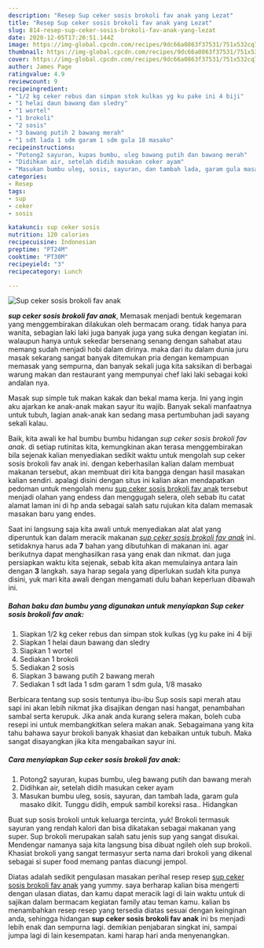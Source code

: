 ```yaml
---
description: "Resep Sup ceker sosis brokoli fav anak yang Lezat"
title: "Resep Sup ceker sosis brokoli fav anak yang Lezat"
slug: 814-resep-sup-ceker-sosis-brokoli-fav-anak-yang-lezat
date: 2020-12-05T17:20:51.144Z
image: https://img-global.cpcdn.com/recipes/9dc66a0863f37531/751x532cq70/sup-ceker-sosis-brokoli-fav-anak-foto-resep-utama.jpg
thumbnail: https://img-global.cpcdn.com/recipes/9dc66a0863f37531/751x532cq70/sup-ceker-sosis-brokoli-fav-anak-foto-resep-utama.jpg
cover: https://img-global.cpcdn.com/recipes/9dc66a0863f37531/751x532cq70/sup-ceker-sosis-brokoli-fav-anak-foto-resep-utama.jpg
author: James Page
ratingvalue: 4.9
reviewcount: 9
recipeingredient:
- "1/2 kg ceker rebus dan simpan stok kulkas yg ku pake ini 4 biji"
- "1 helai daun bawang dan sledry"
- "1 wortel"
- "1 brokoli"
- "2 sosis"
- "3 bawang putih 2 bawang merah"
- "1 sdt lada 1 sdm garam 1 sdm gula 18 masako"
recipeinstructions:
- "Potong2 sayuran, kupas bumbu, uleg bawang putih dan bawang merah"
- "Didihkan air, setelah didih masukan ceker ayam"
- "Masukan bumbu uleg, sosis, sayuran, dan tambah lada, garam gula masako dikit. Tunggu didih, empuk sambil koreksi rasa.. Hidangkan"
categories:
- Resep
tags:
- sup
- ceker
- sosis

katakunci: sup ceker sosis 
nutrition: 120 calories
recipecuisine: Indonesian
preptime: "PT24M"
cooktime: "PT30M"
recipeyield: "3"
recipecategory: Lunch

---
```



![Sup ceker sosis brokoli fav anak](https://img-global.cpcdn.com/recipes/9dc66a0863f37531/751x532cq70/sup-ceker-sosis-brokoli-fav-anak-foto-resep-utama.jpg)

<b><i>sup ceker sosis brokoli fav anak</i></b>, Memasak menjadi bentuk kegemaran yang menggembirakan dilakukan oleh bermacam orang. tidak hanya para wanita, sebagian laki laki juga banyak juga yang suka dengan kegiatan ini. walaupun hanya untuk sekedar bersenang senang dengan sahabat atau memang sudah menjadi hobi dalam dirinya. maka dari itu dalam dunia juru masak sekarang sangat banyak ditemukan pria dengan kemampuan memasak yang sempurna, dan banyak sekali juga kita saksikan di berbagai warung makan dan restaurant yang mempunyai chef laki laki sebagai koki andalan nya.

Masak sup simple tuk makan kakak dan bekal mama kerja. Ini yang ingin aku ajarkan ke anak-anak makan sayur itu wajib. Banyak sekali manfaatnya untuk tubuh, lagian anak-anak kan sedang masa pertumbuhan jadi sayang sekali kalau.

Baik, kita awali ke hal bumbu bumbu hidangan <i>sup ceker sosis brokoli fav anak</i>. di setiap rutinitas kita, kemungkinan akan terasa menggembirakan bila sejenak kalian menyediakan sedikit waktu untuk mengolah sup ceker sosis brokoli fav anak ini. dengan keberhasilan kalian dalam membuat makanan tersebut, akan membuat diri kita bangga dengan hasil masakan kalian sendiri. apalagi disini dengan situs ini kalian akan mendapatkan pedoman untuk mengolah menu <u>sup ceker sosis brokoli fav anak</u> tersebut menjadi olahan yang endess dan menggugah selera, oleh sebab itu catat alamat laman ini di hp anda sebagai salah satu rujukan kita dalam memasak masakan baru yang endes.


Saat ini langsung saja kita awali untuk menyediakan alat alat yang diperuntuk kan dalam meracik makanan <u><i>sup ceker sosis brokoli fav anak</i></u> ini. setidaknya harus ada <b>7</b> bahan yang dibutuhkan di makanan ini. agar berikutnya dapat menghasilkan rasa yang enak dan nikmat. dan juga persiapkan waktu kita sejenak, sebab kita akan memulainya antara lain dengan <b>3</b> langkah. saya harap segala yang diperlukan sudah kita punya disini, yuk mari kita awali dengan mengamati dulu bahan keperluan dibawah ini.

<!--inarticleads1-->

##### Bahan baku dan bumbu yang digunakan untuk menyiapkan Sup ceker sosis brokoli fav anak:

1. Siapkan 1/2 kg ceker rebus dan simpan stok kulkas (yg ku pake ini 4 biji
1. Siapkan 1 helai daun bawang dan sledry
1. Siapkan 1 wortel
1. Sediakan 1 brokoli
1. Sediakan 2 sosis
1. Siapkan 3 bawang putih 2 bawang merah
1. Sediakan 1 sdt lada 1 sdm garam 1 sdm gula, 1/8 masako


Berbicara tentang sup sosis tentunya ibu-ibu Sup sosis sapi merah atau sapi ini akan lebih nikmat jika disajikan dengan nasi hangat, penambahan sambal serta kerupuk. Jika anak anda kurang selera makan, boleh cuba resepi ini untuk membangkitkan selera makan anak. Sebagaimana yang kita tahu bahawa sayur brokoli banyak khasiat dan kebaikan untuk tubuh. Maka sangat disayangkan jika kita mengabaikan sayur ini. 

<!--inarticleads2-->

##### Cara menyiapkan Sup ceker sosis brokoli fav anak:

1. Potong2 sayuran, kupas bumbu, uleg bawang putih dan bawang merah
1. Didihkan air, setelah didih masukan ceker ayam
1. Masukan bumbu uleg, sosis, sayuran, dan tambah lada, garam gula masako dikit. Tunggu didih, empuk sambil koreksi rasa.. Hidangkan


Buat sup sosis brokoli untuk keluarga tercinta, yuk! Brokoli termasuk sayuran yang rendah kalori dan bisa dikatakan sebagai makanan yang super. Sup brokoli merupakan salah satu jenis sup yang sangat disukai. Mendengar namanya saja kita langsung bisa dibuat ngileh oleh sup brokoli. Khasiat brokoli yang sangat termasyur serta nama dari brokoli yang dikenal sebagai si super food memang pantas diacungi jempol. 

Diatas adalah sedikit pengulasan masakan perihal resep resep <u>sup ceker sosis brokoli fav anak</u> yang yummy. saya berharap kalian bisa mengerti dengan ulasan diatas, dan kamu dapat meracik lagi di lain waktu untuk di sajikan dalam bermacam kegiatan family atau teman kamu. kalian bs menambahkan resep resep yang tersedia diatas sesuai dengan keinginan anda, sehingga hidangan <b>sup ceker sosis brokoli fav anak</b> ini bs menjadi lebih enak dan sempurna lagi. demikian penjabaran singkat ini, sampai jumpa lagi di lain kesempatan. kami harap hari anda menyenangkan.
